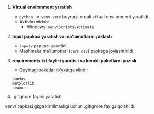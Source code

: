 1. **Virtual environment yaratish**  
   - `python -m venv venv` buyrug‘i orqali virtual environment yaratildi.
   - Aktivlashtirish:
     - Windows: `venv\Scripts\activate`

2. **Input papkasi yaratish va ma'lumotlarni yuklash**  
   - `input/` papkasi yaratildi.
   - Mashinalar ma'lumotlari (`cars.csv`) papkaga joylashtirildi.

3. **requirements.txt faylini yaratish va kerakli paketlarni yozish**  
   - Quyidagi paketlar ro‘yxatga olindi:

   ```text
   pandas
   matplotlib
   seaborn
4.  .gitignore faylini yaratish

venv/ papkasi gitga kiritilmasligi uchun .gitignore faylga qo‘shildi.




